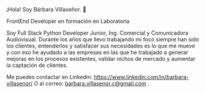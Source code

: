 ¡Hola! Soy Bárbara Villaseñor. 👋

FrontEnd Developer en formación en Laboratoria
  
Soy Full Stack Python Developer Junior, Ing. Comercial y Comunicadora Audiovisual. Durante los años que llevo trabajando mi foco siempre han sido los clientes, entenderlos y satisfacer sus necesidades es lo que me mueve y con eso he ayudado a las empresas en las que he trabajado a generar mejoras en los procesos existentes, validar nichos de mercado y aumentar la captación de clientes.

Me puedes contactar en Linkedin: https://www.linkedin.com/in/barbara-villasenor/ O al correo: barbara.villasenor.c@gmail.com .
